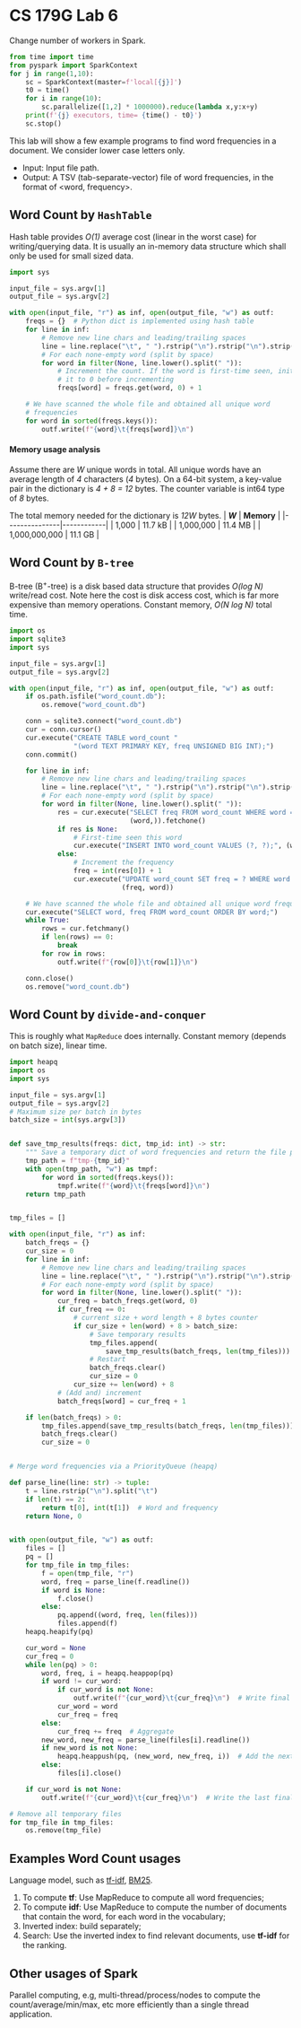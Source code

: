 # CS 179G Lab 6

Change number of workers in Spark.
```python
from time import time
from pyspark import SparkContext
for j in range(1,10):
    sc = SparkContext(master=f'local[{j}]')
    t0 = time()
    for i in range(10):
        sc.parallelize([1,2] * 1000000).reduce(lambda x,y:x+y)
    print(f'{j} executors, time= {time() - t0}')
    sc.stop()
```

This lab will show a few example programs to find word frequencies in a document. We consider lower case letters only.

- Input: Input file path.
- Output: A TSV (tab-separate-vector) file of word frequencies, in the format of <word, frequency>.

## Word Count by `HashTable`
Hash table provides *O(1)* average cost (linear in the worst case) for writing/querying data. It is usually an in-memory data structure which shall only be used for small sized data.
```python
import sys

input_file = sys.argv[1]
output_file = sys.argv[2]

with open(input_file, "r") as inf, open(output_file, "w") as outf:
    freqs = {}  # Python dict is implemented using hash table
    for line in inf:
        # Remove new line chars and leading/trailing spaces
        line = line.replace("\t", " ").rstrip("\n").rstrip("\n").strip()
        # For each none-empty word (split by space)
        for word in filter(None, line.lower().split(" ")):
            # Increment the count. If the word is first-time seen, initialize
            # it to 0 before incrementing
            freqs[word] = freqs.get(word, 0) + 1

    # We have scanned the whole file and obtained all unique word
    # frequencies
    for word in sorted(freqs.keys()):
        outf.write(f"{word}\t{freqs[word]}\n")
```

#### Memory usage analysis
Assume there are *W* unique words in total. All unique words have an average length of *4* characters (*4* bytes). On a 64-bit system, a key-value pair in the dictionary is *4 + 8 = 12* bytes. The counter variable is int64 type of *8* bytes.

The total memory needed for the dictionary is *12W* bytes.
| ***W***       | **Memory** |
|---------------|------------|
|         1,000 |   11.7 kB  |
|     1,000,000 |   11.4 MB  |
| 1,000,000,000 |   11.1 GB  |

## Word Count by `B-tree`
B-tree (B<sup>+</sup>-tree) is a disk based data structure that provides *O(log N)* write/read cost. Note here the cost is disk access cost, which is far more expensive than memory operations. Constant memory, *O(N log N)* total time.

```python
import os
import sqlite3
import sys

input_file = sys.argv[1]
output_file = sys.argv[2]

with open(input_file, "r") as inf, open(output_file, "w") as outf:
    if os.path.isfile("word_count.db"):
        os.remove("word_count.db")

    conn = sqlite3.connect("word_count.db")
    cur = conn.cursor()
    cur.execute("CREATE TABLE word_count "
                "(word TEXT PRIMARY KEY, freq UNSIGNED BIG INT);")
    conn.commit()

    for line in inf:
        # Remove new line chars and leading/trailing spaces
        line = line.replace("\t", " ").rstrip("\n").rstrip("\n").strip()
        # For each none-empty word (split by space)
        for word in filter(None, line.lower().split(" ")):
            res = cur.execute("SELECT freq FROM word_count WHERE word = ?;",
                              (word,)).fetchone()
            if res is None:
                # First-time seen this word
                cur.execute("INSERT INTO word_count VALUES (?, ?);", (word, 1))
            else:
                # Increment the frequency
                freq = int(res[0]) + 1
                cur.execute("UPDATE word_count SET freq = ? WHERE word = ?;",
                            (freq, word))

    # We have scanned the whole file and obtained all unique word frequencies
    cur.execute("SELECT word, freq FROM word_count ORDER BY word;")
    while True:
        rows = cur.fetchmany()
        if len(rows) == 0:
            break
        for row in rows:
            outf.write(f"{row[0]}\t{row[1]}\n")

    conn.close()
    os.remove("word_count.db")
```


## Word Count by `divide-and-conquer`
This is roughly what `MapReduce` does internally. Constant memory (depends on batch size), linear time. 

```python
import heapq
import os
import sys

input_file = sys.argv[1]
output_file = sys.argv[2]
# Maximum size per batch in bytes
batch_size = int(sys.argv[3])


def save_tmp_results(freqs: dict, tmp_id: int) -> str:
    """ Save a temporary dict of word frequencies and return the file path. """
    tmp_path = f"tmp-{tmp_id}"
    with open(tmp_path, "w") as tmpf:
        for word in sorted(freqs.keys()):
            tmpf.write(f"{word}\t{freqs[word]}\n")
    return tmp_path


tmp_files = []

with open(input_file, "r") as inf:
    batch_freqs = {}
    cur_size = 0
    for line in inf:
        # Remove new line chars and leading/trailing spaces
        line = line.replace("\t", " ").rstrip("\n").rstrip("\n").strip()
        # For each none-empty word (split by space)
        for word in filter(None, line.lower().split(" ")):
            cur_freq = batch_freqs.get(word, 0)
            if cur_freq == 0:
                # current size + word length + 8 bytes counter
                if cur_size + len(word) + 8 > batch_size:
                    # Save temporary results
                    tmp_files.append(
                        save_tmp_results(batch_freqs, len(tmp_files)))
                    # Restart
                    batch_freqs.clear()
                    cur_size = 0
                cur_size += len(word) + 8
            # (Add and) increment
            batch_freqs[word] = cur_freq + 1

    if len(batch_freqs) > 0:
        tmp_files.append(save_tmp_results(batch_freqs, len(tmp_files)))
        batch_freqs.clear()
        cur_size = 0


# Merge word frequencies via a PriorityQueue (heapq)

def parse_line(line: str) -> tuple:
    t = line.rstrip("\n").split("\t")
    if len(t) == 2:
        return t[0], int(t[1])  # Word and frequency
    return None, 0


with open(output_file, "w") as outf:
    files = []
    pq = []
    for tmp_file in tmp_files:
        f = open(tmp_file, "r")
        word, freq = parse_line(f.readline())
        if word is None:
            f.close()
        else:
            pq.append((word, freq, len(files)))
            files.append(f)
    heapq.heapify(pq)

    cur_word = None
    cur_freq = 0
    while len(pq) > 0:
        word, freq, i = heapq.heappop(pq)
        if word != cur_word:
            if cur_word is not None:
                outf.write(f"{cur_word}\t{cur_freq}\n")  # Write final result
            cur_word = word
            cur_freq = freq
        else:
            cur_freq += freq  # Aggregate
        new_word, new_freq = parse_line(files[i].readline())
        if new_word is not None:
            heapq.heappush(pq, (new_word, new_freq, i))  # Add the next word
        else:
            files[i].close()

    if cur_word is not None:
        outf.write(f"{cur_word}\t{cur_freq}\n")  # Write the last final result

# Remove all temporary files
for tmp_file in tmp_files:
    os.remove(tmp_file)
```

## Examples Word Count usages
Language model, such as [tf-idf](https://en.wikipedia.org/wiki/Tf%E2%80%93idf), [BM25](https://en.wikipedia.org/wiki/Okapi_BM25).

1. To compute **tf**: Use MapReduce to compute all word frequencies;
2. To compute **idf**: Use MapReduce to compute the number of documents that contain the word, for each word in the vocabulary;
3. Inverted index: build separately;
4. Search: Use the inverted index to find relevant documents, use **tf-idf** for the ranking.

## Other usages of Spark
Parallel computing, e.g, multi-thread/process/nodes to compute the count/average/min/max, etc more efficiently than a single thread application.
